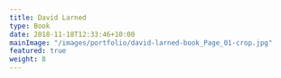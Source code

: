 ```yaml
---
title: David Larned
type: Book
date: 2018-11-18T12:33:46+10:00
mainImage: "/images/portfolio/david-larned-book_Page_01-crop.jpg"
featured: true
weight: 8
---
```

